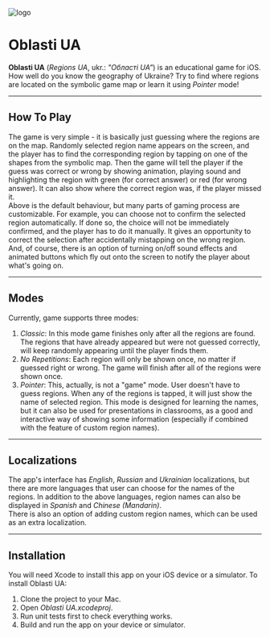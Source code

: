 ![logo](https://www.bitbucket.org/artem-y/oblasti_ua/raw/master/Oblasti%20UA/Assets.xcassets/AppIcon.appiconset/UkraineIcon_83.5@2x.png)
# Oblasti UA

**Oblasti UA** (*Regions UA*, ukr.: *"Області UA"*) is an educational game for iOS.  
How well do you know the geography of Ukraine? Try to find where regions are located on the symbolic game map or learn it using *Pointer* mode!

---
## How To Play
The game is very simple - it is basically just guessing where the regions are on the map. 
Randomly selected region name appears on the screen, and the player has to find the corresponding region by tapping on one of the shapes from the symbolic map.
Then the game will tell the player if the guess was correct or wrong by showing animation, playing sound and highlighting the region with green (for correct answer) or red (for wrong answer).
It can also show where the correct region was, if the player missed it.  
Above is the default behaviour, but many parts of gaming process are customizable. For example, you can choose not to confirm the selected region automatically. 
If done so, the choice will not be immediately confirmed, and the player has to do it manually. It gives an opportunity to correct the selection after accidentally mistapping on the wrong region.  
And, of course, there is an option of turning on/off sound effects and animated buttons which fly out onto the screen to notify the player about what's going on.

---
## Modes
Currently, game supports three modes:  

1. *Classic*: In this mode game finishes only after all the regions are found. The regions that have already appeared but were not guessed correctly, will keep randomly appearing until the player finds them. 
2. *No Repetitions*: Each region will only be shown once, no matter if guessed right or wrong. The game will finish after all of the regions were shown once.
3. *Pointer*: This, actually, is not a "game" mode. User doesn't have to guess regions. When any of the regions is tapped, it will just show the name of selected region. This mode is designed for learning the names, but it can also be used for presentations in classrooms, as a good and interactive way of showing some information (especially if combined with the feature of custom region names).  

---
## Localizations
The app's interface has *English*, *Russian* and *Ukrainian* localizations, but there are more languages that user can choose for the names of the regions. 
In addition to the above languages, region names can also be displayed in *Spanish* and *Chinese (Mandarin)*.  
There is also an option of adding custom region names, which can be used as an extra localization.


---

## Installation

You will need Xcode to install this app on your iOS device or a simulator.
To install Oblasti UA:

1. Clone the project to your Mac.
2. Open *Oblasti UA.xcodeproj*.
3. Run unit tests first to check everything works.
4. Build and run the app on your device or simulator.

